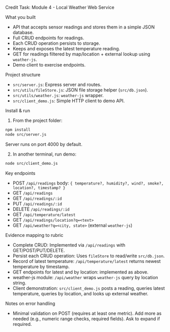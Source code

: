 Credit Task: Module 4 - Local Weather Web Service

What you built
- API that accepts sensor readings and stores them in a simple JSON database.
- Full CRUD endpoints for readings.
- Each CRUD operation persists to storage.
- Keeps and exposes the latest temperature reading.
- GET for readings filtered by map/location + external lookup using `weather-js`.
- Demo client to exercise endpoints.

Project structure
- `src/server.js`: Express server and routes.
- `src/utils/fileStore.js`: JSON file storage helper (`src/db.json`).
- `src/utils/weather.js`: `weather-js` wrapper.
- `src/client_demo.js`: Simple HTTP client to demo API.

Install & run
1) From the project folder:
```bash
npm install
node src/server.js
```
Server runs on port 4000 by default.

2) In another terminal, run demo:
```bash
node src/client_demo.js
```

Key endpoints
- POST `/api/readings` body: `{ temperature?, humidity?, wind?, smoke?, location?, timestamp? }`
- GET `/api/readings`
- GET `/api/readings/:id`
- PUT `/api/readings/:id`
- DELETE `/api/readings/:id`
- GET `/api/temperature/latest`
- GET `/api/readings/location?q=<text>`
- GET `/api/weather?q=<city, state>` (external `weather-js`)

Evidence mapping to rubric
- Complete CRUD: Implemented via `/api/readings` with GET/POST/PUT/DELETE.
- Persist each CRUD operation: Uses `fileStore` to read/write `src/db.json`.
- Record of latest temperature: `/api/temperature/latest` returns newest temperature by timestamp.
- GET endpoints for latest and by location: implemented as above.
- weather-js module: `/api/weather` wraps `weather-js` query by location string.
- Client demonstration: `src/client_demo.js` posts a reading, queries latest temperature, queries by location, and looks up external weather.

Notes on error handling
- Minimal validation on POST (requires at least one metric). Add more as needed (e.g., numeric range checks, required fields). Ask to expand if required.


